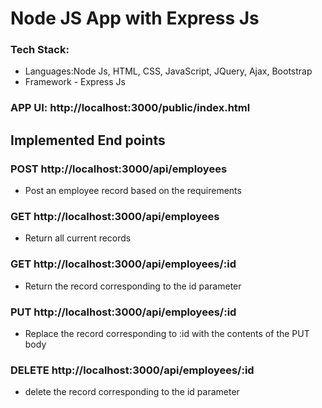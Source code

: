 # Node JS App with Express Js

### Tech Stack:
*	Languages:Node Js, HTML, CSS, JavaScript, JQuery, Ajax, Bootstrap
*	Framework - Express Js


### APP UI: http://localhost:3000/public/index.html



## Implemented End points
### POST http://localhost:3000/api/employees
- Post an employee record based on the requirements

### GET http://localhost:3000/api/employees

- Return all current records

### GET http://localhost:3000/api/employees/:id

- Return the record corresponding to the id parameter

### PUT http://localhost:3000/api/employees/:id

- Replace the record corresponding to :id with the contents of the PUT body

### DELETE http://localhost:3000/api/employees/:id

- delete the record corresponding to the id parameter


